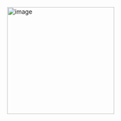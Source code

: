 <img width="249" alt="image" src="https://github.com/iampdt/AIHT-Projects/assets/97456954/fafe0ed2-6a75-492d-a622-76d9c00fca62">
